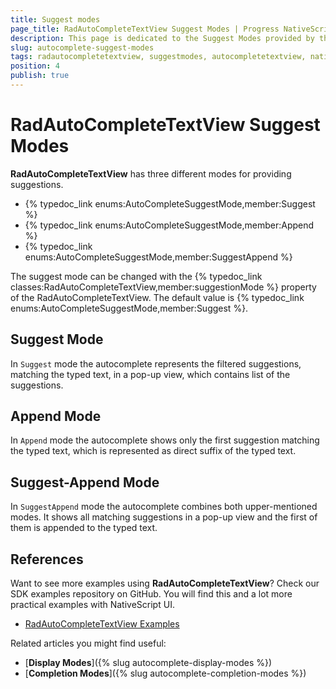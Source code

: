 ```yaml
---
title: Suggest modes
page_title: RadAutoCompleteTextView Suggest Modes | Progress NativeScript UI Documentation
description: This page is dedicated to the Suggest Modes provided by the RadAutoCompleteTextView control.
slug: autocomplete-suggest-modes
tags: radautocompletetextview, suggestmodes, autocompletetextview, nativescript, professional, ui
position: 4
publish: true
---
```


# RadAutoCompleteTextView Suggest Modes

**RadAutoCompleteTextView** has three different modes for providing suggestions.

* {% typedoc_link enums:AutoCompleteSuggestMode,member:Suggest %}
* {% typedoc_link enums:AutoCompleteSuggestMode,member:Append %}
* {% typedoc_link enums:AutoCompleteSuggestMode,member:SuggestAppend %}

The suggest mode can be changed with the {% typedoc_link classes:RadAutoCompleteTextView,member:suggestionMode %} property of the RadAutoCompleteTextView. The default value is {% typedoc_link enums:AutoCompleteSuggestMode,member:Suggest %}.

<snippet id='autocomplete-suggest-mode'/>

## Suggest Mode

In `Suggest` mode the autocomplete represents the filtered suggestions, matching the typed text, in a pop-up view, which contains list of the suggestions.

## Append Mode
In `Append` mode the autocomplete shows only the first suggestion matching the typed text, which is represented as direct suffix of the typed text.

## Suggest-Append Mode
In `SuggestAppend` mode the autocomplete combines both upper-mentioned modes. It shows all matching suggestions in a pop-up view and the first of them is appended to the typed text.

## References
Want to see more examples using **RadAutoCompleteTextView**?
Check our SDK examples repository on GitHub. You will find this and a lot more practical examples with NativeScript UI.

* [RadAutoCompleteTextView Examples](https://github.com/NativeScript/nativescript-ui-samples/tree/master/autocomplete/app/examples/)

Related articles you might find useful:

* [**Display Modes**]({% slug autocomplete-display-modes %})
* [**Completion Modes**]({% slug autocomplete-completion-modes %})
